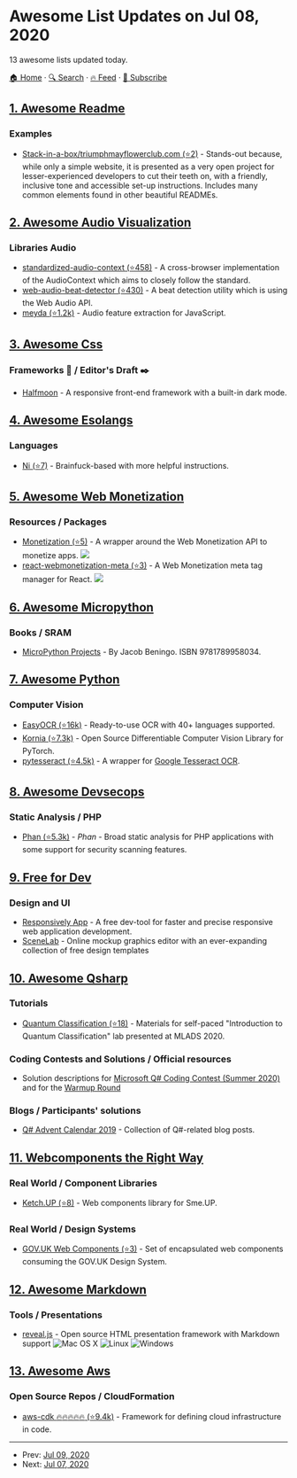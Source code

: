 # Awesome List Updates on Jul 08, 2020

13 awesome lists updated today.

[🏠 Home](/README.md) · [🔍 Search](https://test.trackawesomelist.com/search/) · [🔥 Feed](https://test.trackawesomelist.com/feed.xml) · [📮 Subscribe](https://trackawesomelist.us17.list-manage.com/subscribe?u=d2f0117aa829c83a63ec63c2f&id=36a103854c)



## [1. Awesome Readme](/content/matiassingers/awesome-readme/README.md)

### Examples

*   [Stack-in-a-box/triumphmayflowerclub.com (⭐2)](https://github.com/Stack-in-a-box/triumphmayflowerclub.com#readme) - Stands-out because, while only a simple website, it is presented as a very open project for lesser-experienced developers to cut their teeth on, with a friendly, inclusive tone and accessible set-up instructions. Includes many common elements found in other beautiful READMEs.

## [2. Awesome Audio Visualization](/content/willianjusten/awesome-audio-visualization/README.md)

### Libraries Audio

*   [standardized-audio-context (⭐458)](https://github.com/chrisguttandin/standardized-audio-context) - A cross-browser implementation of the AudioContext which aims to closely follow the standard.
*   [web-audio-beat-detector (⭐430)](https://github.com/chrisguttandin/web-audio-beat-detector) - A beat detection utility which is using the Web Audio API.
*   [meyda (⭐1.2k)](https://github.com/meyda/meyda) - Audio feature extraction for JavaScript.

## [3. Awesome Css](/content/awesome-css-group/awesome-css/README.md)

### Frameworks :art: / Editor's Draft :black_nib:

*   [Halfmoon](https://www.gethalfmoon.com/) - A responsive front-end framework with a built-in dark mode.

## [4. Awesome Esolangs](/content/angrykoala/awesome-esolangs/README.md)

### Languages

*   [Ni (⭐7)](https://github.com/DeybisMelendez/ni) - Brainfuck-based with more helpful instructions.

## [5. Awesome Web Monetization](/content/thomasbnt/awesome-web-monetization/README.md)

### Resources / Packages

*   [Monetization (⭐5)](https://github.com/KNawm/monetization) - A wrapper around the Web Monetization API to monetize apps. ![](https://github.com/thomasbnt/awesome-web-monetization/raw/main/assets/small_icons/dart.png)
*   [react-webmonetization-meta (⭐3)](https://github.com/uchibeke/react-webmonetization-meta) - A Web Monetization meta tag manager for React. ![](https://github.com/thomasbnt/awesome-web-monetization/raw/main/assets/small_icons/react.png)

## [6. Awesome Micropython](/content/mcauser/awesome-micropython/README.md)

### Books / SRAM

*   [MicroPython Projects](https://www.packtpub.com/au/iot-hardware/micropython-projects) - By Jacob Beningo. ISBN 9781789958034.

## [7. Awesome Python](/content/vinta/awesome-python/README.md)

### Computer Vision

*   [EasyOCR (⭐16k)](https://github.com/JaidedAI/EasyOCR) - Ready-to-use OCR with 40+ languages supported.
*   [Kornia (⭐7.3k)](https://github.com/kornia/kornia/) - Open Source Differentiable Computer Vision Library for PyTorch.
*   [pytesseract (⭐4.5k)](https://github.com/madmaze/pytesseract) - A wrapper for [Google Tesseract OCR](https://github.com/tesseract-ocr).

## [8. Awesome Devsecops](/content/TaptuIT/awesome-devsecops/README.md)

### Static Analysis / PHP

*   [Phan (⭐5.3k)](https://github.com/phan/phan) - *Phan* - Broad static analysis for PHP applications with some support for security scanning features.

## [9. Free for Dev](/content/ripienaar/free-for-dev/README.md)

### Design and UI

*   [Responsively App](https://responsively.app) - A free dev-tool for faster and precise responsive web application development.
*   [SceneLab](https://scenelab.io) - Online mockup graphics editor with an ever-expanding collection of free design templates

## [10. Awesome Qsharp](/content/ebraminio/awesome-qsharp/README.md)

### Tutorials

*   [Quantum Classification (⭐18)](https://github.com/microsoft/MLADS2020-QuantumClassification) - Materials for self-paced "Introduction to Quantum Classification" lab presented at MLADS 2020.

### Coding Contests and Solutions / Official resources

*   Solution descriptions for [Microsoft Q# Coding Contest (Summer 2020)](https://codeforces.com/blog/entry/79208) and for the [Warmup Round](https://codeforces.com/blog/entry/78832)

### Blogs / Participants' solutions

*   [Q# Advent Calendar 2019](https://devblogs.microsoft.com/qsharp/q-advent-calendar-2019/) - Collection of Q#-related blog posts.

## [11. Webcomponents the Right Way](/content/mateusortiz/webcomponents-the-right-way/README.md)

### Real World / Component Libraries

*   [Ketch.UP (⭐8)](https://github.com/smeup/ketchup) - Web components library for Sme.UP.

### Real World / Design Systems

*   [GOV.UK Web Components (⭐3)](https://github.com/tgreyuk/govuk-webcomponents) - Set of encapsulated web components consuming the GOV.UK Design System.

## [12. Awesome Markdown](/content/BubuAnabelas/awesome-markdown/README.md)

### Tools / Presentations

*   [reveal.js](https://revealjs.com) - Open source HTML presentation framework with Markdown support ![Mac OS X](https://maxcdn.icons8.com/Android_L/PNG/24/Operating_Systems/mac_os-24.png "Mac OS X") ![Linux](https://maxcdn.icons8.com/Color/PNG/24/Operating_Systems/linux-24.png "Linux") ![Windows](https://maxcdn.icons8.com/Color/PNG/24/Operating_Systems/windows8_copyrighted-24.png "Windows")

## [13. Awesome Aws](/content/donnemartin/awesome-aws/README.md)

### Open Source Repos / CloudFormation

*   [aws-cdk :fire::fire::fire::fire::fire: (⭐9.4k)](https://github.com/aws/aws-cdk) - Framework for defining cloud infrastructure in code.

---

- Prev: [Jul 09, 2020](/content/2020/07/09/README.md)
- Next: [Jul 07, 2020](/content/2020/07/07/README.md)